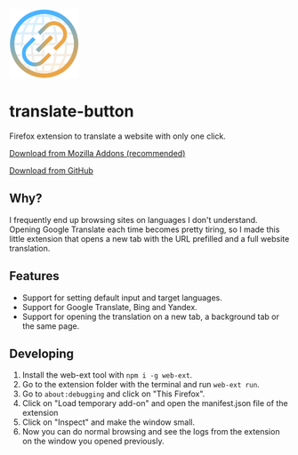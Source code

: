 <div align="left">
  <a href="https://github.com/martgnz/translate-button">
    <img src="icons/translate-button.svg" width="125" height="125">
  </a>

# translate-button

Firefox extension to translate a website with only one click.

[Download from Mozilla Addons (recommended)](https://addons.mozilla.org/en-GB/firefox/addon/simple-translate-button/)

[Download from GitHub](https://github.com/martgnz/translate-button/releases/latest)

## Why?

I frequently end up browsing sites on languages I don't understand. Opening Google Translate each time becomes pretty tiring, so I made this little extension that opens a new tab with the URL prefilled and a full website translation.

## Features

- Support for setting default input and target languages.
- Support for Google Translate, Bing and Yandex.
- Support for opening the translation on a new tab, a background tab or the same page.

## Developing

1. Install the web-ext tool with `npm i -g web-ext`.
2. Go to the extension folder with the terminal and run `web-ext run`.
3. Go to `about:debugging` and click on "This Firefox".
4. Click on "Load temporary add-on" and open the manifest.json file of the extension
5. Click on "Inspect" and make the window small.
6. Now you can do normal browsing and see the logs from the extension on the window you opened previously.
